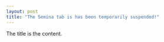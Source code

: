 ```yaml
---
layout: post
title: "The Semina tab is has been temporarily suspended!"
---
```


The title is the content.
